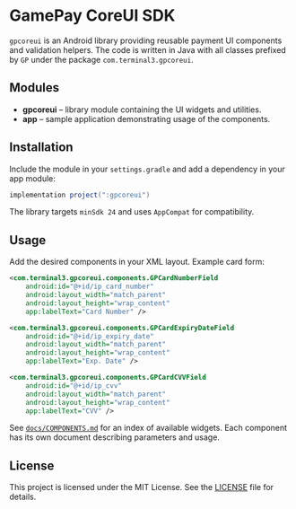 # GamePay CoreUI SDK

`gpcoreui` is an Android library providing reusable payment UI components and validation helpers. The code is written in Java with all classes prefixed by `GP` under the package `com.terminal3.gpcoreui`.

## Modules
- **gpcoreui** – library module containing the UI widgets and utilities.
- **app** – sample application demonstrating usage of the components.

## Installation
Include the module in your `settings.gradle` and add a dependency in your app module:

```gradle
implementation project(":gpcoreui")
```

The library targets `minSdk 24` and uses `AppCompat` for compatibility.

## Usage
Add the desired components in your XML layout. Example card form:

```xml
<com.terminal3.gpcoreui.components.GPCardNumberField
    android:id="@+id/ip_card_number"
    android:layout_width="match_parent"
    android:layout_height="wrap_content"
    app:labelText="Card Number" />

<com.terminal3.gpcoreui.components.GPCardExpiryDateField
    android:id="@+id/ip_expiry_date"
    android:layout_width="match_parent"
    android:layout_height="wrap_content"
    app:labelText="Exp. Date" />

<com.terminal3.gpcoreui.components.GPCardCVVField
    android:id="@+id/ip_cvv"
    android:layout_width="match_parent"
    android:layout_height="wrap_content"
    app:labelText="CVV" />
```

See [`docs/COMPONENTS.md`](docs/COMPONENTS.md) for an index of available widgets. Each component has its own document describing parameters and usage.

## License
This project is licensed under the MIT License. See the [LICENSE](LICENSE) file for details.
